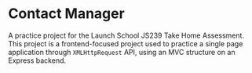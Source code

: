 # Contact Manager
A practice project for the Launch School JS239 Take Home Assessment. This project is a frontend-focused project used to practice a single page application through `XMLHttpRequest` API, using an MVC structure on an Express backend.
